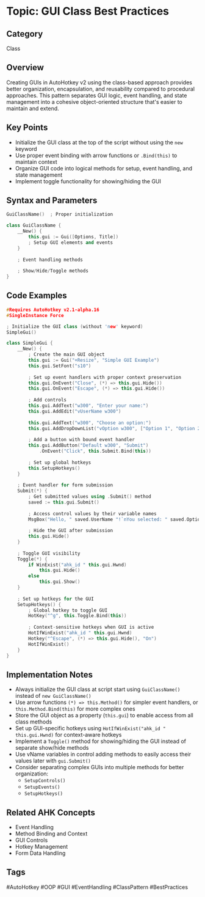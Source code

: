 # Topic: GUI Class Best Practices

## Category

Class

## Overview

Creating GUIs in AutoHotkey v2 using the class-based approach provides better organization, encapsulation, and reusability compared to procedural approaches. This pattern separates GUI logic, event handling, and state management into a cohesive object-oriented structure that's easier to maintain and extend.

## Key Points

- Initialize the GUI class at the top of the script without using the `new` keyword
- Use proper event binding with arrow functions or `.Bind(this)` to maintain context
- Organize GUI code into logical methods for setup, event handling, and state management
- Implement toggle functionality for showing/hiding the GUI

## Syntax and Parameters

```cpp
GuiClassName()  ; Proper initialization

class GuiClassName {
    __New() {
        this.gui := Gui([Options, Title])
        ; Setup GUI elements and events
    }
    
    ; Event handling methods
    
    ; Show/Hide/Toggle methods
}
```

## Code Examples

```cpp
#Requires AutoHotkey v2.1-alpha.16
#SingleInstance Force

; Initialize the GUI class (without 'new' keyword)
SimpleGui()

class SimpleGui {
    __New() {
        ; Create the main GUI object
        this.gui := Gui("+Resize", "Simple GUI Example")
        this.gui.SetFont("s10")
        
        ; Set up event handlers with proper context preservation
        this.gui.OnEvent("Close", (*) => this.gui.Hide())
        this.gui.OnEvent("Escape", (*) => this.gui.Hide())
        
        ; Add controls
        this.gui.AddText("w300", "Enter your name:")
        this.gui.AddEdit("vUserName w300")
        
        this.gui.AddText("w300", "Choose an option:")
        this.gui.AddDropDownList("vOption w300", ["Option 1", "Option 2", "Option 3"])
        
        ; Add a button with bound event handler
        this.gui.AddButton("Default w300", "Submit")
            .OnEvent("Click", this.Submit.Bind(this))
        
        ; Set up global hotkeys
        this.SetupHotkeys()
    }
    
    ; Event handler for form submission
    Submit(*) {
        ; Get submitted values using .Submit() method
        saved := this.gui.Submit()
        
        ; Access control values by their variable names
        MsgBox("Hello, " saved.UserName "!`nYou selected: " saved.Option)
        
        ; Hide the GUI after submission
        this.gui.Hide()
    }
    
    ; Toggle GUI visibility
    Toggle(*) {
        if WinExist("ahk_id " this.gui.Hwnd)
            this.gui.Hide()
        else 
            this.gui.Show()
    }
    
    ; Set up hotkeys for the GUI
    SetupHotkeys() {
        ; Global hotkey to toggle GUI
        HotKey("^g", this.Toggle.Bind(this))
        
        ; Context-sensitive hotkeys when GUI is active
        HotIfWinExist("ahk_id " this.gui.Hwnd)
        Hotkey("^Escape", (*) => this.gui.Hide(), "On")
        HotIfWinExist()
    }
}
```

## Implementation Notes

- Always initialize the GUI class at script start using `GuiClassName()` instead of `new GuiClassName()`
- Use arrow functions `(*) => this.Method()` for simpler event handlers, or `this.Method.Bind(this)` for more complex ones
- Store the GUI object as a property (`this.gui`) to enable access from all class methods
- Set up GUI-specific hotkeys using `HotIfWinExist("ahk_id " this.gui.Hwnd)` for context-aware hotkeys
- Implement a `Toggle()` method for showing/hiding the GUI instead of separate show/hide methods
- Use vName variables in control adding methods to easily access their values later with `gui.Submit()`
- Consider separating complex GUIs into multiple methods for better organization:
  - `SetupControls()`
  - `SetupEvents()`
  - `SetupHotkeys()`

## Related AHK Concepts

- Event Handling
- Method Binding and Context
- GUI Controls
- Hotkey Management
- Form Data Handling

## Tags

#AutoHotkey #OOP #GUI #EventHandling #ClassPattern #BestPractices